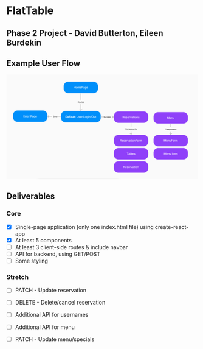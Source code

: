 # FlatTable

## Phase 2 Project - David Butterton, Eileen Burdekin

## Example User Flow

![User flow](/src/userflow.png)

## Deliverables

### Core

- [x] Single-page application (only one index.html file) using create-react-app
- [x] At least 5 components
- [ ] At least 3 client-side routes & include navbar
- [ ] API for backend, using GET/POST
- [ ] Some styling

### Stretch

- [ ] PATCH - Update reservation
- [ ] DELETE - Delete/cancel reservation
- [ ] Additional API for usernames
- [ ] Additional API for menu
- [ ] PATCH - Update menu/specials


